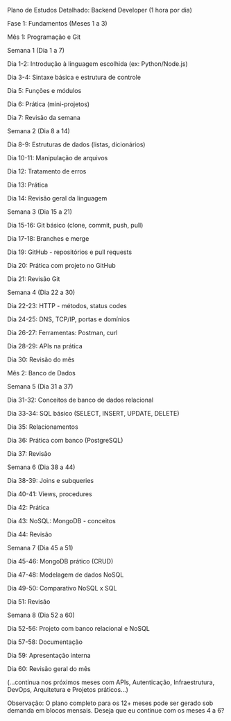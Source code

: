 Plano de Estudos Detalhado: Backend Developer (1 hora por dia)

Fase 1: Fundamentos (Meses 1 a 3)

Mês 1: Programação e Git

Semana 1 (Dia 1 a 7)

Dia 1-2: Introdução à linguagem escolhida (ex: Python/Node.js)

Dia 3-4: Sintaxe básica e estrutura de controle

Dia 5: Funções e módulos

Dia 6: Prática (mini-projetos)

Dia 7: Revisão da semana

Semana 2 (Dia 8 a 14)

Dia 8-9: Estruturas de dados (listas, dicionários)

Dia 10-11: Manipulação de arquivos

Dia 12: Tratamento de erros

Dia 13: Prática

Dia 14: Revisão geral da linguagem

Semana 3 (Dia 15 a 21)

Dia 15-16: Git básico (clone, commit, push, pull)

Dia 17-18: Branches e merge

Dia 19: GitHub - repositórios e pull requests

Dia 20: Prática com projeto no GitHub

Dia 21: Revisão Git

Semana 4 (Dia 22 a 30)

Dia 22-23: HTTP - métodos, status codes

Dia 24-25: DNS, TCP/IP, portas e domínios

Dia 26-27: Ferramentas: Postman, curl

Dia 28-29: APIs na prática

Dia 30: Revisão do mês

Mês 2: Banco de Dados

Semana 5 (Dia 31 a 37)

Dia 31-32: Conceitos de banco de dados relacional

Dia 33-34: SQL básico (SELECT, INSERT, UPDATE, DELETE)

Dia 35: Relacionamentos

Dia 36: Prática com banco (PostgreSQL)

Dia 37: Revisão

Semana 6 (Dia 38 a 44)

Dia 38-39: Joins e subqueries

Dia 40-41: Views, procedures

Dia 42: Prática

Dia 43: NoSQL: MongoDB - conceitos

Dia 44: Revisão

Semana 7 (Dia 45 a 51)

Dia 45-46: MongoDB prático (CRUD)

Dia 47-48: Modelagem de dados NoSQL

Dia 49-50: Comparativo NoSQL x SQL

Dia 51: Revisão

Semana 8 (Dia 52 a 60)

Dia 52-56: Projeto com banco relacional e NoSQL

Dia 57-58: Documentação

Dia 59: Apresentação interna

Dia 60: Revisão geral do mês

(...continua nos próximos meses com APIs, Autenticação, Infraestrutura, DevOps, Arquitetura e Projetos práticos...)

Observação: O plano completo para os 12+ meses pode ser gerado sob demanda em blocos mensais. Deseja que eu continue com os meses 4 a 6?